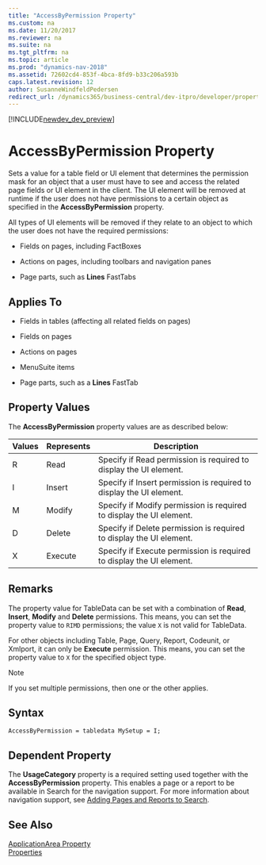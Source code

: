 ```yaml
---
title: "AccessByPermission Property"
ms.custom: na
ms.date: 11/20/2017
ms.reviewer: na
ms.suite: na
ms.tgt_pltfrm: na
ms.topic: article
ms.prod: "dynamics-nav-2018"
ms.assetid: 72602cd4-853f-4bca-8fd9-b33c206a593b
caps.latest.revision: 12
author: SusanneWindfeldPedersen
redirect_url: /dynamics365/business-central/dev-itpro/developer/properties/devenv-properties
---
```


[!INCLUDE[newdev_dev_preview](../includes/newdev_dev_preview.md)]

# AccessByPermission Property
Sets a value for a table field or UI element that determines the permission mask for an object that a user must have to see and access the related page fields or UI element in the client. The UI element will be removed at runtime if the user does not have permissions to a certain object as specified in the **AccessByPermission** property.

 All types of UI elements will be removed if they relate to an object to which the user does not have the required permissions:  

-   Fields on pages, including FactBoxes  

-   Actions on pages, including toolbars and navigation panes  

-   Page parts, such as **Lines** FastTabs  

## Applies To  

-   Fields in tables (affecting all related fields on pages)  

-   Fields on pages  

-   Actions on pages  

-   MenuSuite items  

-   Page parts, such as a **Lines** FastTab  

<!--
> [!NOTE]  
>  To use this property, the **UI Elements Removal** field in the [!INCLUDE[nav_admin](includes/nav_admin_md.md)] must be set to **LicenseFile** or **LicenseFileAndUserPermissions**. For more information, see [How to: Specify When UI Elements Are Removed](How-to--Specify-When-UI-Elements-Are-Removed.md).  

When you choose the **AssistEdit** button, the **Access By Permission** window opens. Fill the fields as described in the following table.  
-->

## Property Values  

The **AccessByPermission** property values are as described below: 

| Values   |Represents  |Description   |
|----------|------------|-------------------------------------------------------|
|R         |Read        |Specify if Read permission is required to display the UI element.|
|I         |Insert      |Specify if Insert permission is required to display the UI element.| 
|M         |Modify      |Specify if Modify permission is required to display the UI element.
|D         |Delete      |Specify if Delete permission is required to display the UI element.|
|X         |Execute     |Specify if Execute permission is required to display the UI element.|

## Remarks

The property value for TableData can be set with a combination of **Read**, **Insert**, **Modify** and **Delete** permissions. This means, you can set the property value to ``RIMD`` permissions; the value ``X`` is not valid for TableData. 

For other objects including Table, Page, Query, Report, Codeunit, or Xmlport, it can only be **Execute** permission. This means, you can set the property value to ``X`` for the specified object type. 

> [!NOTE]  
>  If you set multiple permissions, then one or the other applies. 

## Syntax
```
AccessByPermission = tabledata MySetup = I; 
```

## Dependent Property

The **UsageCategory** property is a required setting used together with the **AccessByPermission** property. This enables a page or a report to be available in Search for the navigation support. For more information about navigation support, see [Adding Pages and Reports to Search](../devenv-al-menusuite-functionality.md).  


## See Also  
 [ApplicationArea Property](devenv-applicationarea-property.md)  
 [Properties](devenv-properties.md)  